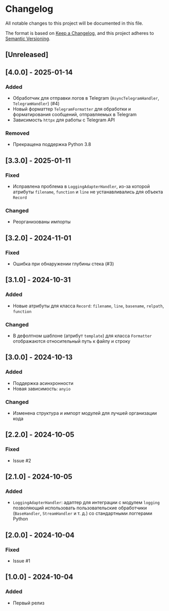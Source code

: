 # Changelog

All notable changes to this project will be documented in this file.

The format is based on [Keep a Changelog](https://keepachangelog.com/en/1.0.0/),
and this project adheres to [Semantic Versioning](https://semver.org/spec/v2.0.0.html).

## [Unreleased]

## [4.0.0] - 2025-01-14

### Added

- Обработчик для отправки логов в Telegram (`AsyncTelegramHandler`, `TelegramHandler`) (#4)
- Новый форматтер `TelegramFormatter` для обработки и форматирования сообщений, отправляемых в Telegram
- Зависимость `httpx` для работы с Telegram API

### Removed

- Прекращена поддержка Python 3.8

## [3.3.0] - 2025-01-11

### Fixed

- Исправлена проблема в `LoggingAdapterHandler`, из-за которой атрибуты `filename`, `function` и `line` не устанавливались для объекта `Record`

### Changed

- Реорганизованы импорты

## [3.2.0] - 2024-11-01

### Fixed

- Ошибка при обнаружении глубины стека (#3)

## [3.1.0] - 2024-10-31

### Added

- Новые атрибуты для класса `Record`: `filename`, `line`, `basename`, `relpath`, `function`

### Changed

- В дефолтном шаблоне (атрибут `template`) для класса `Formatter` отображаются относительный путь к файлу и строку

## [3.0.0] - 2024-10-13

### Added

- Поддержка асинхронности
- Новая зависимость: `anyio`

### Changed

- Изменена структура и импорт модулей для лучшей организации кода

## [2.2.0] - 2024-10-05

### Fixed

- Issue #2

## [2.1.0] - 2024-10-05

### Added

- `LoggingAdapterHandler`: адаптер для интеграции с модулем `logging` позволяющий использовать пользовательские обработчики (`BaseHandler`, `StreamHandler` и т. д.) со стандартными логгерами Python

## [2.0.0] - 2024-10-04

### Fixed

- Issue #1

## [1.0.0] - 2024-10-04

### Added

- Первый релиз
